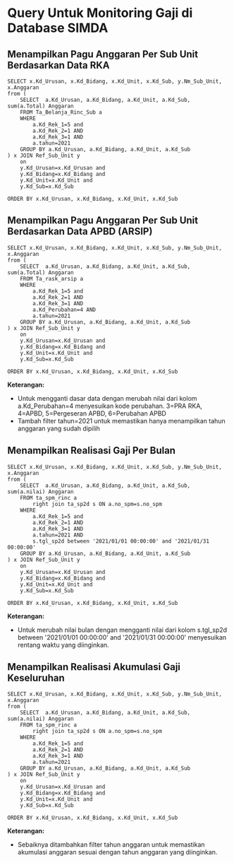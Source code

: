 # Query Untuk Monitoring Gaji di Database SIMDA

## Menampilkan Pagu Anggaran Per Sub Unit Berdasarkan Data RKA

```
SELECT x.Kd_Urusan, x.Kd_Bidang, x.Kd_Unit, x.Kd_Sub, y.Nm_Sub_Unit, x.Anggaran
from (
	SELECT  a.Kd_Urusan, a.Kd_Bidang, a.Kd_Unit, a.Kd_Sub, sum(a.Total) Anggaran
	FROM Ta_Belanja_Rinc_Sub a
	WHERE
		a.Kd_Rek_1=5 and 
		a.Kd_Rek_2=1 AND
		a.Kd_Rek_3=1 AND
	    a.tahun=2021
	GROUP BY a.Kd_Urusan, a.Kd_Bidang, a.Kd_Unit, a.Kd_Sub
) x JOIN Ref_Sub_Unit y
	on
	y.Kd_Urusan=x.Kd_Urusan and 
	y.Kd_Bidang=x.Kd_Bidang and 
	y.Kd_Unit=x.Kd_Unit and 
	y.Kd_Sub=x.Kd_Sub

ORDER BY x.Kd_Urusan, x.Kd_Bidang, x.Kd_Unit, x.Kd_Sub
```

## Menampilkan Pagu Anggaran Per Sub Unit Berdasarkan Data APBD (ARSIP)

```
SELECT x.Kd_Urusan, x.Kd_Bidang, x.Kd_Unit, x.Kd_Sub, y.Nm_Sub_Unit, x.Anggaran
from (
	SELECT  a.Kd_Urusan, a.Kd_Bidang, a.Kd_Unit, a.Kd_Sub, sum(a.Total) Anggaran
	FROM Ta_rask_arsip a
	WHERE
		a.Kd_Rek_1=5 and 
		a.Kd_Rek_2=1 AND
		a.Kd_Rek_3=1 AND
	    a.Kd_Perubahan=4 AND
	    a.tahun=2021
	GROUP BY a.Kd_Urusan, a.Kd_Bidang, a.Kd_Unit, a.Kd_Sub
) x JOIN Ref_Sub_Unit y
	on
	y.Kd_Urusan=x.Kd_Urusan and 
	y.Kd_Bidang=x.Kd_Bidang and 
	y.Kd_Unit=x.Kd_Unit and 
	y.Kd_Sub=x.Kd_Sub

ORDER BY x.Kd_Urusan, x.Kd_Bidang, x.Kd_Unit, x.Kd_Sub
```
**Keterangan:**
- Untuk mengganti dasar data dengan merubah nilai dari kolom a.Kd_Perubahan=4 menyesuikan kode perubahan. 3=PRA RKA, 4=APBD, 5=Pergeseran APBD, 6=Perubahan APBD
- Tambah filter tahun=2021 untuk memastikan hanya menampilkan tahun anggaran yang sudah dipilih

## Menampilkan Realisasi Gaji Per Bulan

```
SELECT x.Kd_Urusan, x.Kd_Bidang, x.Kd_Unit, x.Kd_Sub, y.Nm_Sub_Unit, x.Anggaran
from (
	SELECT  a.Kd_Urusan, a.Kd_Bidang, a.Kd_Unit, a.Kd_Sub, sum(a.nilai) Anggaran
	FROM ta_spm_rinc a
		right join ta_sp2d s ON a.no_spm=s.no_spm
	WHERE
		a.Kd_Rek_1=5 and 
		a.Kd_Rek_2=1 AND
		a.Kd_Rek_3=1 AND
		a.tahun=2021 AND
		s.tgl_sp2d between '2021/01/01 00:00:00' and '2021/01/31 00:00:00'
	GROUP BY a.Kd_Urusan, a.Kd_Bidang, a.Kd_Unit, a.Kd_Sub
) x JOIN Ref_Sub_Unit y
	on
	y.Kd_Urusan=x.Kd_Urusan and 
	y.Kd_Bidang=x.Kd_Bidang and 
	y.Kd_Unit=x.Kd_Unit and 
	y.Kd_Sub=x.Kd_Sub

ORDER BY x.Kd_Urusan, x.Kd_Bidang, x.Kd_Unit, x.Kd_Sub
```
**Keterangan:**
- Untuk merubah nilai bulan dengan mengganti nilai dari kolom s.tgl_sp2d between '2021/01/01 00:00:00' and '2021/01/31 00:00:00' menyesuikan rentang waktu yang diinginkan.

## Menampilkan Realisasi Akumulasi Gaji Keseluruhan

```
SELECT x.Kd_Urusan, x.Kd_Bidang, x.Kd_Unit, x.Kd_Sub, y.Nm_Sub_Unit, x.Anggaran
from (
	SELECT  a.Kd_Urusan, a.Kd_Bidang, a.Kd_Unit, a.Kd_Sub, sum(a.nilai) Anggaran
	FROM ta_spm_rinc a
		right join ta_sp2d s ON a.no_spm=s.no_spm
	WHERE
		a.Kd_Rek_1=5 and 
		a.Kd_Rek_2=1 AND
		a.Kd_Rek_3=1 AND
		a.tahun=2021
	GROUP BY a.Kd_Urusan, a.Kd_Bidang, a.Kd_Unit, a.Kd_Sub
) x JOIN Ref_Sub_Unit y
	on
	y.Kd_Urusan=x.Kd_Urusan and 
	y.Kd_Bidang=x.Kd_Bidang and 
	y.Kd_Unit=x.Kd_Unit and 
	y.Kd_Sub=x.Kd_Sub

ORDER BY x.Kd_Urusan, x.Kd_Bidang, x.Kd_Unit, x.Kd_Sub
```
**Keterangan:**
- Sebaiknya ditambahkan filter tahun anggaran untuk memastikan akumulasi anggaran sesuai dengan tahun anggaran yang diinginkan.
